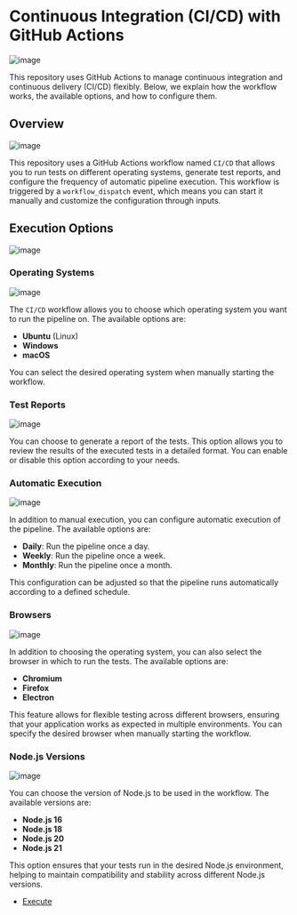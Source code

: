 # Continuous Integration (CI/CD) with GitHub Actions

![image](https://github.com/user-attachments/assets/b9c117bc-db69-40ae-ac7a-e6edc15a076f)

This repository uses GitHub Actions to manage continuous integration and continuous delivery (CI/CD) flexibly. Below, we explain how the workflow works, the available options, and how to configure them.

## Overview
![image](https://github.com/user-attachments/assets/686555f0-ab0e-48e3-8c1b-7f8bdc85caa6)

This repository uses a GitHub Actions workflow named `CI/CD` that allows you to run tests on different operating systems, generate test reports, and configure the frequency of automatic pipeline execution. This workflow is triggered by a `workflow_dispatch` event, which means you can start it manually and customize the configuration through inputs.

## Execution Options
![image](https://github.com/user-attachments/assets/9ed67473-d621-4b70-9cfe-e032a0eb669c)

### Operating Systems

![image](https://github.com/user-attachments/assets/40f56ded-ae56-44f7-b2e4-147921a39c04)

The `CI/CD` workflow allows you to choose which operating system you want to run the pipeline on. The available options are:

- **Ubuntu** (Linux)
- **Windows**
- **macOS**

You can select the desired operating system when manually starting the workflow.

### Test Reports

![image](https://github.com/user-attachments/assets/950950dc-918a-4b82-adf3-8b2c94a0b4ba)

You can choose to generate a report of the tests. This option allows you to review the results of the executed tests in a detailed format. You can enable or disable this option according to your needs.

### Automatic Execution

![image](https://github.com/user-attachments/assets/ce5dd55d-288f-4f4b-afec-2e751c800bb6)

In addition to manual execution, you can configure automatic execution of the pipeline. The available options are:

- **Daily**: Run the pipeline once a day.
- **Weekly**: Run the pipeline once a week.
- **Monthly**: Run the pipeline once a month.

This configuration can be adjusted so that the pipeline runs automatically according to a defined schedule.

### Browsers

![image](https://github.com/user-attachments/assets/ac30c4a4-8d9c-4dae-95be-71ec923c95e1)

In addition to choosing the operating system, you can also select the browser in which to run the tests. The available options are:

- **Chromium**
- **Firefox**
- **Electron**

This feature allows for flexible testing across different browsers, ensuring that your application works as expected in multiple environments. You can specify the desired browser when manually starting the workflow.

### Node.js Versions

![image](https://github.com/user-attachments/assets/ee39aed1-230e-4862-ac73-535ad844b77a)

You can choose the version of Node.js to be used in the workflow. The available versions are:

- **Node.js 16**
- **Node.js 18**
- **Node.js 20**
- **Node.js 21**

This option ensures that your tests run in the desired Node.js environment, helping to maintain compatibility and stability across different Node.js versions.

- [Execute](https://github.com/thiagotobiasturk/Cypress-TS-CucumberPo-Web/actions/workflows/cypress-ts-cucumberpo-web.yml)
